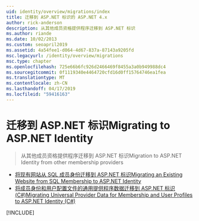 ```yaml
---
uid: identity/overview/migrations/index
title: 迁移到 ASP.NET 标识的 ASP.NET 4.x
author: rick-anderson
description: 从其他成员资格提供程序迁移到 ASP.NET 标识
ms.author: riande
ms.date: 10/02/2013
ms.custom: seoapril2019
ms.assetid: 4a54fee1-d064-4d67-837a-87143a9205fd
msc.legacyurl: /identity/overview/migrations
msc.type: chapter
ms.openlocfilehash: 725e66b6fc926d2466469f8455a3a0b949988dc4
ms.sourcegitcommit: 0f1119340e4464720cfd16d0ff15764746ea1fea
ms.translationtype: MT
ms.contentlocale: zh-CN
ms.lasthandoff: 04/17/2019
ms.locfileid: "59416163"
---
```

# <a name="migrating-to-aspnet-identity"></a><span data-ttu-id="103f0-103">迁移到 ASP.NET 标识</span><span class="sxs-lookup"><span data-stu-id="103f0-103">Migrating to ASP.NET Identity</span></span>

> <span data-ttu-id="103f0-104">从其他成员资格提供程序迁移到 ASP.NET 标识</span><span class="sxs-lookup"><span data-stu-id="103f0-104">Migration to ASP.NET Identity from other membership providers</span></span>


- [<span data-ttu-id="103f0-105">将现有网站从 SQL 成员身份迁移到 ASP.NET 标识</span><span class="sxs-lookup"><span data-stu-id="103f0-105">Migrating an Existing Website from SQL Membership to ASP.NET Identity</span></span>](migrating-an-existing-website-from-sql-membership-to-aspnet-identity.md)
- [<span data-ttu-id="103f0-106">将成员身份和用户配置文件的通用提供程序数据迁移到 ASP.NET 标识 (C#)</span><span class="sxs-lookup"><span data-stu-id="103f0-106">Migrating Universal Provider Data for Membership and User Profiles to ASP.NET Identity (C#)</span></span>](migrating-universal-provider-data-for-membership-and-user-profiles-to-aspnet-identity.md)

[!INCLUDE[](../../../includes/identity/alter-command-exception.md)]
